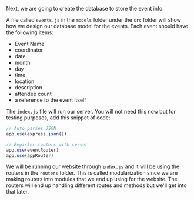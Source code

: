 <!--title={Event Database Pt. I}-->

Next, we are going to create the database to store the event info.

A file called `events.js` in the `models` folder under the ``src`` folder will show how we design our database model for the events. Each event should have the following items:
* Event Name
* coordinator 
* date
* month
* day
* time
* location
* description
* attendee count
* a reference to the event itself

The `index.js` file will run our server. You will not need this now but for testing purposes, add this snippet of code:

```javascript
// Auto parses JSON
app.use(express.json())

// Register routers with server
app.use(eventRouter)
app.use(appRouter)
```

We will be running our website through `index.js` and it will be using the routers in the `routers` folder. This is called modularization since we are making routers into modules that we end up using for the website. The routers will end up handling different routes and methods but we'll get into that later.



